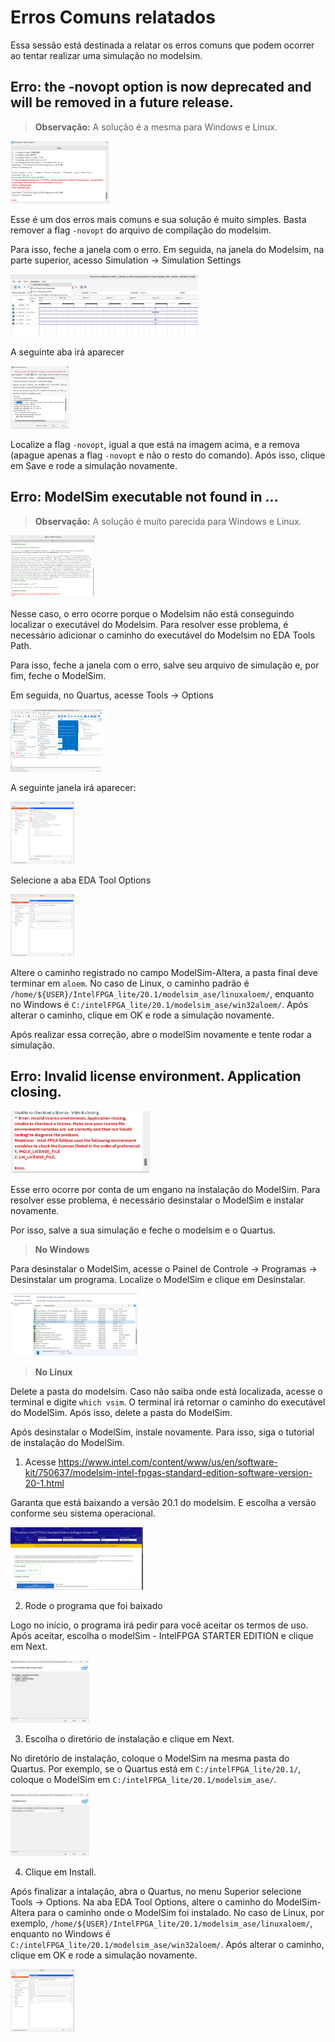 # Erros Comuns relatados

Essa sessão está destinada a relatar os erros comuns que podem ocorrer ao tentar realizar uma simulação no modelsim.

## Erro: the -novopt option is now deprecated and will be removed in a future release.

> **Observação:** A solução é a mesma para Windows e Linux.

<img src="./img/novopt/erroNovopt.jpeg" alt="Erro: the -novopt option is now deprecated and will be removed in a future release." style="max-width:300px; max-height:100px;" />

Esse é um dos erros mais comuns e sua solução é muito simples. Basta remover a flag `-novopt` do arquivo de compilação do modelsim. 

Para isso, feche a janela com o erro. Em seguida, na janela do Modelsim, na parte superior, acesso Simulation -> Simulation Settings

<img src = "./img/novopt/exemploModelSim.png" alt="Janela model sim" style="max-width:300px; max-height:100px;" />

A seguinte aba irá aparecer

<img src = "./img/novopt/flagnovopt.jpeg" alt="Janela model sim" style="max-width:300px; max-height:100px;" />

Localize a flag `-novopt`, igual a que está na imagem acima, e a remova (apague apenas a flag `-novopt` e não o resto do comando). Após isso, clique em Save e rode a simulação novamente.

## Erro: ModelSim executable not found in ...

> **Observação:** A solução é muito parecida para Windows e Linux.

<img src="./img/Executable_not_found/erroModel.png" alt="Erro: Model" style="max-width:300px; max-height:100px;" />

Nesse caso, o erro ocorre porque o Modelsim não está conseguindo localizar o executável do Modelsim. Para resolver esse problema, é necessário adicionar o caminho do executável do Modelsim no EDA Tools Path.

Para isso, feche a janela com o erro, salve seu arquivo de simulação e, por fim, feche o ModelSim.

Em seguida, no Quartus, acesse Tools -> Options

<img src = "./img/Executable_not_found/quartusMenu.png" alt="Janela model sim" style="max-width:300px; max-height:100px;" />

A seguinte janela irá aparecer:

<img src = "./img/Executable_not_found/quartusOptions.png" alt="Janela model sim" style="max-width:300px; max-height:100px;" />

Selecione a aba EDA Tool Options

<img src = "./img/Executable_not_found/quartusEda.png" alt="Janela model sim" style="max-width:300px; max-height:100px;" />

Altere o caminho registrado no campo ModelSim-Altera, a pasta final deve terminar em `aloem`. No caso de Linux, o caminho padrão é `/home/${USER}/IntelFPGA_lite/20.1/modelsim_ase/linuxaloem/`, enquanto no Windows é `C:/intelFPGA_lite/20.1/modelsim_ase/win32aloem/`. Após alterar o caminho, clique em OK e rode a simulação novamente.

Após realizar essa correção, abre o modelSim novamente e tente rodar a simulação.


## Erro: Invalid license environment. Application closing.

<img src = "./img/license/erroLicense.jpeg" alt="Erro: Invalid license environment. Application closing." style="max-width:300px; max-height:100px;" />

Esse erro ocorre por conta de um engano na instalação do ModelSim. Para resolver esse problema, é necessário desinstalar o ModelSim e instalar novamente.

Por isso, salve a sua simulação e feche o modelsim e o Quartus.

> **No Windows** 

Para desinstalar o ModelSim, acesse o Painel de Controle -> Programas -> Desinstalar um programa. Localize o ModelSim e clique em Desinstalar.

<img src="./img/license/desinstalar.jpeg" alt="Desinstalar ModelSim" style="max-width:300px; max-height:100px;" />

> **No Linux**

Delete a pasta do modelsim. Caso não saiba onde está localizada, acesse o terminal e digite `which vsim`. O terminal irá retornar o caminho do executável do ModelSim. Após isso, delete a pasta do ModelSim.

Após desinstalar o ModelSim, instale novamente. Para isso, siga o tutorial de instalação do ModelSim.

1. Acesse https://www.intel.com/content/www/us/en/software-kit/750637/modelsim-intel-fpgas-standard-edition-software-version-20-1.html

Garanta que está baixando a versão 20.1 do modelsim. E escolha a versão conforme seu sistema operacional.

<img src ="./img/license/instalar.jpeg" alt="Instalar ModelSim" style="max-width:300px; max-height:100px;" />

2. Rode o programa que foi baixado

Logo no início, o programa irá pedir para você aceitar os termos de uso. Após aceitar, escolha o modelSim - IntelFPGA STARTER EDITION e clique em Next.

<img src ="./img/license/step1.jpeg" alt="Instalar ModelSim" style="max-width:300px; max-height:100px;" />

3. Escolha o diretório de instalação e clique em Next.

No diretório de instalação, coloque o ModelSim na mesma pasta do Quartus. Por exemplo, se o Quartus está em `C:/intelFPGA_lite/20.1/`, coloque o ModelSim em `C:/intelFPGA_lite/20.1/modelsim_ase/`.

<img src ="./img/license/step2.jpeg" alt="Instalar ModelSim" style="max-width:300px; max-height:100px;" />

4. Clique em Install.

Após finalizar a intalação, abra o Quartus, no menu Superior selecione Tools -> Options. Na aba EDA Tool Options, altere o caminho do ModelSim-Altera para o caminho onde o ModelSim foi instalado. No caso de Linux, por exemplo, `/home/${USER}/IntelFPGA_lite/20.1/modelsim_ase/linuxaloem/`, enquanto no Windows é `C:/intelFPGA_lite/20.1/modelsim_ase/win32aloem/`. Após alterar o caminho, clique em OK e rode a simulação novamente.

<img src ="./img/license/edaPath.png" alt="Instalar ModelSim" style="max-width:300px; max-height:100px;" />